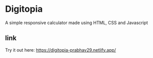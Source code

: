 
# Digitopia
A simple responsive calculator made using HTML, CSS and Javascript


## link
Try it out here: https://digitopia-prabhav29.netlify.app/